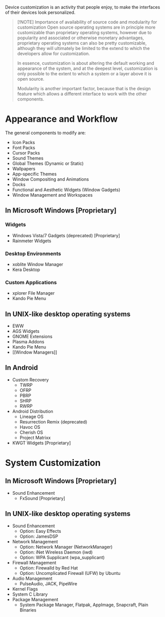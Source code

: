 Device customization is an activity that people enjoy, to make the interfaces of their devices look personalized.

> [!NOTE] Importance of availability of source code and modularity for customization
> Open source operating systems are in principle more customizable than proprietary operating systems, however due to popularity and associated or otherwise monetary advantages, proprietary operating systems can also be pretty customizable, although they will ultimately be limited to the extend to which the developers allow for customization.
> 
> In essence, customization is about altering the default working and appearance of the system, and at the deepest level, customization is only possible to the extent to which a system or a layer above it is open source.
> 
> Modularity is another important factor, because that is the design feature which allows a different interface to work with the other components.

# Appearance and Workflow
The general components to modify are:
- Icon Packs
- Font Packs
- Cursor Packs
- Sound Themes
- Global Themes (Dynamic or Static)
- Wallpapers
- App-specific Themes
- Window Compositing and Animations
- Docks
- Functional and Aesthetic Widgets (Window Gadgets)
- Window Management and Workspaces

## In Microsoft Windows [Proprietary]
### Widgets
- Windows Vista/7 Gadgets (deprecated) [Proprietary]
- Rainmeter Widgets
### Desktop Environments
- xoblite Window Manager
- Kera Desktop
### Custom Applications
- xplorer File Manager
- Kando Pie Menu

## In UNIX-like desktop operating systems
- EWW
- AGS Widgets
- GNOME Extensions
- Plasma Addons
- Kando Pie Menu
- [[Window Managers]]
## In Android
- Custom Recovery
	- TWRP
	- OFRP
	- PBRP
	- SHRP
	- RWRP
- Android Distribution
	- Lineage OS
	- Resurrection Remix (deprecated)
	- Havoc OS
	- Cherish OS
	- Project Matrixx
- KWGT Widgets [Proprietary]
# System Customization
## In Microsoft Windows [Proprietary]
- Sound Enhancement
  - FxSound [Proprietary]
## In UNIX-like desktop operating systems
- Sound Enhancement
	- Option: Easy Effects
	- Option: JamesDSP
- Network Management
	- Option: Network Manager (NetworkManager)
	- Option: iNet Wireless Daemon (iwd)
	- Option: WPA Supplicant (wpa_supplicant)
- Firewall Management
	- Option: Firewalld by Red Hat
	- Option: Uncomplicated Firewall (UFW) by Ubuntu
- Audio Management
	- PulseAudio, JACK, PipeWire
- Kernel Flags
- System C Library
- Package Management
	- System Package Manager, Flatpak, AppImage, Snapcraft, Plain Binaries
